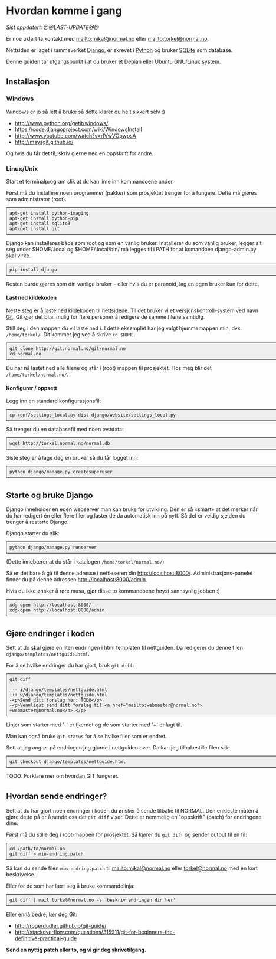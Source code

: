 <!--
http://git.normal.no/git/normal.no/tree/docs/how-to-contribute.md

Se the Makefile for how to build and upload.

rename getting-started.md ?

TODO:
Python Web Development: Understanding Django for Beginners
http://www.youtube.com/watch?v=zTNA0MtZwso
Kan du ikke python, eller har veldig lyst til å lære => kanskje
heller finne noe annet å gjøre? :) [bidra med]
-->

<style type="text/css">
  pre {
    background-color: rgb(238, 238, 238);
    border: 1px solid black;
    padding: 1ex;
    width: 52em;
    /*
    width: auto;
    */
  }
  p { width: 50em; }
  h2 { margin-top: 3ex; }
</style>


Hvordan komme i gang
====================

_Sist oppdatert: @@LAST-UPDATE@@_

Er noe uklart ta kontakt med <mailto:mikal@normal.no> eller
<mailto:torkel@normal.no>.

Nettsiden er laget i rammeverket [Django], er skrevet i [Python] og bruker
[SQLite] som database.

Denne guiden tar utgangspunkt i at du bruker et Debian eller Ubuntu
GNU/Linux system.

[Django]: https://www.djangoproject.com/
[Python]: http://www.python.org/
[SQLite]: http://sqlite.org/


## Installasjon ##


### Windows ###

Windows er jo så lett å bruke så dette klarer du helt sikkert selv :)

* <http://www.python.org/getit/windows/>
* <https://code.djangoproject.com/wiki/WindowsInstall>
* <http://www.youtube.com/watch?v=rIVwVOpwpsA>
* <http://msysgit.github.io/>

Og hvis du får det til, skriv gjerne ned en oppskrift for andre.


### Linux/Unix ###

Start et terminalprogram slik at du kan lime inn kommandoene under.

Først må du installere noen programmer (pakker) som prosjektet trenger
for å fungere. Dette må gjøres som administrator (root).

    apt-get install python-imaging
    apt-get install python-pip
    apt-get install sqlite3
    apt-get install git

Django kan installeres både som root og som en vanlig bruker.
Installerer du som vanlig bruker, legger alt seg under $HOME/.local og
$HOME/.local/bin/ må legges til i PATH for at komandoen django-admin.py
skal virke.

    pip install django

Resten burde gjøres som din vanlige bruker – eller hvis du er paranoid,
lag en egen bruker kun for dette.

#### Last ned kildekoden ####

Neste steg er å laste ned kildekoden til nettsidene. Til det bruker vi
et versjonskontroll-system ved navn [Git][]. Git gjør det bl.a. mulig
for flere personer å redigere de samme filene samtidig.

[Git]: http://en.wikipedia.org/wiki/Git_(software)

Still deg i den mappen du vil laste ned i. I dette eksemplet har jeg
valgt hjemmemappen min, dvs. `/home/torkel/`. Dit kommer jeg ved
å skrive `cd $HOME`.

    git clone http://git.normal.no/git/normal.no
    cd normal.no

Du har nå lastet ned alle filene og står i (root) mappen til prosjektet.
Hos meg blir det `/home/torkel/normal.no/`.

#### Konfigurer / oppsett ####

Legg inn en standard konfigurasjonsfil:

    cp conf/settings_local.py-dist django/website/settings_local.py

Så trenger du en databasefil med noen testdata:

    wget http://torkel.normal.no/normal.db

Siste steg er å lage deg en bruker så du får logget inn:

    python django/manage.py createsuperuser



## Starte og bruke Django ##

Django inneholder en egen webserver man kan bruke for utvikling. Den er
så «smart» at det merker når du har redigert én eller flere filer
og laster de da automatisk inn på nytt. Så det er veldig sjelden du
trenger å restarte Django.

Django starter du slik:

    python django/manage.py runserver

(Dette innebærer at du står i katalogen `/home/torkel/normal.no/`)

Så er det bare å gå til denne adresse i nettleseren din
<http://localhost:8000/>. Administrasjons-panelet finner du på denne
adressen <http://localhost:8000/admin>.

Hvis du ikke ønsker å røre musa, gjør disse to kommandoene høyst
sannsynlig jobben :)

    xdg-open http://localhost:8000/
    xdg-open http://localhost:8000/admin



## Gjøre endringer i koden ##

Sett at du skal gjøre en liten endringen i html templaten til
nettguiden. Da redigerer du denne filen `django/templates/nettguide.html`.

For å se hvilke endringer du har gjort, bruk `git diff`:

    git diff

    --- i/django/templates/nettguide.html
    +++ w/django/templates/nettguide.html
    -<p>Send ditt forslag her: TODO</p>
    +<p>Vennligst send ditt forslag til <a href="mailto:webmaster@normal.no">
    +webmaster@normal.no</a>.</p>

Linjer som starter med '-' er fjærnet og de som starter med '+' er lagt
til.

Man kan også bruke `git status` for å se hvilke filer som er endret.

Sett at jeg angrer på endringen jeg gjorde i nettguiden over. Da kan jeg
tilbakestille filen slik:

    git checkout django/templates/nettguide.html

TODO: Forklare mer om hvordan GIT fungerer.

<!--
git add docs/how-to-contribute.md docs/Makefile
git diff &ndash;&ndash;staged
-->


## Hvordan sende endringer? ##

Sett at du har gjort noen endringer i koden du ønsker å sende tilbake
til NORMAL. Den enkleste måten å gjøre dette på er å sende oss det
`git diff` viser. Dette er nemmelig en "oppskrift" (patch) for
endringene dine.

Først må du stille deg i root-mappen for prosjektet. Så kjører du `git
diff` og sender output til en fil:

    cd /path/to/normal.no
    git diff > min-endring.patch

Så kan du sende filen `min-endring.patch` til <mailto:mikal@normal.no>
eller <torkel@normal.no> med en kort beskrivelse.

Eller for de som har lært seg å bruke kommandolinja:

    git diff | mail torkel@normal.no -s 'beskriv endringen din her'

Eller ennå bedre; lær deg Git:

* <http://rogerdudler.github.io/git-guide/>
* <http://stackoverflow.com/questions/315911/git-for-beginners-the-definitive-practical-guide>

**Send en nyttig patch eller to, og vi gir deg skrivetilgang.**


<!--
@deb python-virtualenv
$ virtualenv myenv –no-site-packages
$ . myenv/bin/activate
$ pip install django
-->
